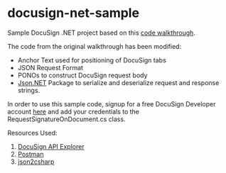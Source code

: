# docusign-net-sample

Sample DocuSign .NET project based on this [code walkthrough](http://iodocs.docusign.com/APIWalkthrough/requestSignatureFromDocument).

The code from the original walkthrough has been modified:
- Anchor Text used for positioning of DocuSign tabs 
- JSON Request Format
- PONOs to construct DocuSign request body
- [Json.NET](https://github.com/JamesNK/Newtonsoft.Json) Package to serialize and deserialize request and response strings. 

In order to use this sample code, signup for a free DocuSign Developer account [here](https://secure.docusign.com/signup/developer) and add your credentials to the RequestSignatureOnDocument.cs class.

Resources Used:
1. [DocuSign API Explorer](http://iodocs.docusign.com/)
2. [Postman](https://www.getpostman.com/)
3. [json2csharp](http://json2csharp.com/)
